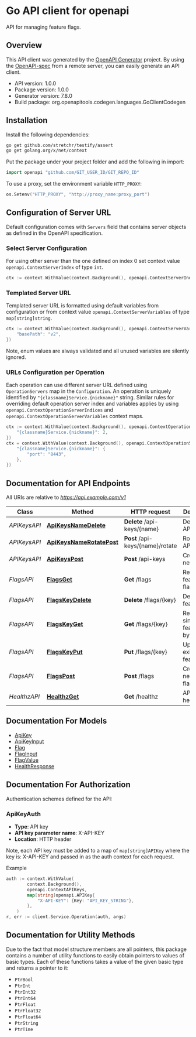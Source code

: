 # Go API client for openapi

API for managing feature flags.

## Overview
This API client was generated by the [OpenAPI Generator](https://openapi-generator.tech) project.  By using the [OpenAPI-spec](https://www.openapis.org/) from a remote server, you can easily generate an API client.

- API version: 1.0.0
- Package version: 1.0.0
- Generator version: 7.8.0
- Build package: org.openapitools.codegen.languages.GoClientCodegen

## Installation

Install the following dependencies:

```sh
go get github.com/stretchr/testify/assert
go get golang.org/x/net/context
```

Put the package under your project folder and add the following in import:

```go
import openapi "github.com/GIT_USER_ID/GIT_REPO_ID"
```

To use a proxy, set the environment variable `HTTP_PROXY`:

```go
os.Setenv("HTTP_PROXY", "http://proxy_name:proxy_port")
```

## Configuration of Server URL

Default configuration comes with `Servers` field that contains server objects as defined in the OpenAPI specification.

### Select Server Configuration

For using other server than the one defined on index 0 set context value `openapi.ContextServerIndex` of type `int`.

```go
ctx := context.WithValue(context.Background(), openapi.ContextServerIndex, 1)
```

### Templated Server URL

Templated server URL is formatted using default variables from configuration or from context value `openapi.ContextServerVariables` of type `map[string]string`.

```go
ctx := context.WithValue(context.Background(), openapi.ContextServerVariables, map[string]string{
	"basePath": "v2",
})
```

Note, enum values are always validated and all unused variables are silently ignored.

### URLs Configuration per Operation

Each operation can use different server URL defined using `OperationServers` map in the `Configuration`.
An operation is uniquely identified by `"{classname}Service.{nickname}"` string.
Similar rules for overriding default operation server index and variables applies by using `openapi.ContextOperationServerIndices` and `openapi.ContextOperationServerVariables` context maps.

```go
ctx := context.WithValue(context.Background(), openapi.ContextOperationServerIndices, map[string]int{
	"{classname}Service.{nickname}": 2,
})
ctx = context.WithValue(context.Background(), openapi.ContextOperationServerVariables, map[string]map[string]string{
	"{classname}Service.{nickname}": {
		"port": "8443",
	},
})
```

## Documentation for API Endpoints

All URIs are relative to *https://api.example.com/v1*

Class | Method | HTTP request | Description
------------ | ------------- | ------------- | -------------
*APIKeysAPI* | [**ApiKeysNameDelete**](docs/APIKeysAPI.md#apikeysnamedelete) | **Delete** /api-keys/{name} | Delete an API key
*APIKeysAPI* | [**ApiKeysNameRotatePost**](docs/APIKeysAPI.md#apikeysnamerotatepost) | **Post** /api-keys/{name}/rotate | Rotate an API key
*APIKeysAPI* | [**ApiKeysPost**](docs/APIKeysAPI.md#apikeyspost) | **Post** /api-keys | Create a new API key
*FlagsAPI* | [**FlagsGet**](docs/FlagsAPI.md#flagsget) | **Get** /flags | Retrieve all feature flags
*FlagsAPI* | [**FlagsKeyDelete**](docs/FlagsAPI.md#flagskeydelete) | **Delete** /flags/{key} | Delete a feature flag
*FlagsAPI* | [**FlagsKeyGet**](docs/FlagsAPI.md#flagskeyget) | **Get** /flags/{key} | Retrieve a single feature flag by key
*FlagsAPI* | [**FlagsKeyPut**](docs/FlagsAPI.md#flagskeyput) | **Put** /flags/{key} | Update an existing feature flag
*FlagsAPI* | [**FlagsPost**](docs/FlagsAPI.md#flagspost) | **Post** /flags | Create a new feature flag
*HealthzAPI* | [**HealthzGet**](docs/HealthzAPI.md#healthzget) | **Get** /healthz | API healthcheck


## Documentation For Models

 - [ApiKey](docs/ApiKey.md)
 - [ApiKeyInput](docs/ApiKeyInput.md)
 - [Flag](docs/Flag.md)
 - [FlagInput](docs/FlagInput.md)
 - [FlagValue](docs/FlagValue.md)
 - [HealthResponse](docs/HealthResponse.md)


## Documentation For Authorization


Authentication schemes defined for the API:
### ApiKeyAuth

- **Type**: API key
- **API key parameter name**: X-API-KEY
- **Location**: HTTP header

Note, each API key must be added to a map of `map[string]APIKey` where the key is: X-API-KEY and passed in as the auth context for each request.

Example

```go
auth := context.WithValue(
		context.Background(),
		openapi.ContextAPIKeys,
		map[string]openapi.APIKey{
			"X-API-KEY": {Key: "API_KEY_STRING"},
		},
	)
r, err := client.Service.Operation(auth, args)
```


## Documentation for Utility Methods

Due to the fact that model structure members are all pointers, this package contains
a number of utility functions to easily obtain pointers to values of basic types.
Each of these functions takes a value of the given basic type and returns a pointer to it:

* `PtrBool`
* `PtrInt`
* `PtrInt32`
* `PtrInt64`
* `PtrFloat`
* `PtrFloat32`
* `PtrFloat64`
* `PtrString`
* `PtrTime`

